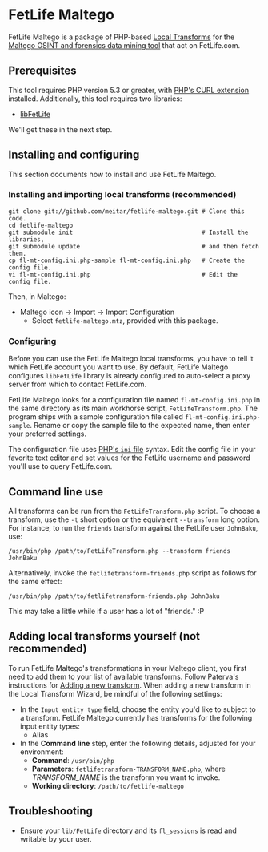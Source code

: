 # FetLife Maltego

FetLife Maltego is a package of PHP-based [Local Transforms](https://www.paterva.com/web6/documentation/developer-local.php) for the [Maltego OSINT and forensics data mining tool](https://en.wikipedia.org/wiki/Maltego) that act on FetLife.com.

## Prerequisites

This tool requires PHP version 5.3 or greater, with [PHP's CURL extension](https://php.net/manual/en/book.curl.php) installed. Additionally, this tool requires two libraries:

* [libFetLife](https://github.com/meitar/libFetLife)

We'll get these in the next step.

## Installing and configuring

This section documents how to install and use FetLife Maltego.

### Installing and importing local transforms (recommended)

    git clone git://github.com/meitar/fetlife-maltego.git # Clone this code.
    cd fetlife-maltego
    git submodule init                                    # Install the libraries,
    git submodule update                                  # and then fetch them.
    cp fl-mt-config.ini.php-sample fl-mt-config.ini.php   # Create the config file.
    vi fl-mt-config.ini.php                               # Edit the config file.

Then, in Maltego:

* Maltego icon -> Import -> Import Configuration
    * Select `fetlife-maltego.mtz`, provided with this package.

### Configuring

Before you can use the FetLife Maltego local transforms, you have to tell it which FetLife account you want to use. By default, FetLife Maltego configures `libFetLife` library is already configured to auto-select a proxy server from which to contact FetLife.com.

FetLife Maltego looks for a configuration file named `fl-mt-config.ini.php` in the same directory as its main workhorse script, `FetLifeTransform.php`. The program ships with a sample configuration file called `fl-mt-config.ini.php-sample`. Rename or copy the sample file to the expected name, then enter your preferred settings.

The configuration file uses [PHP's `ini` file](http://php.net/parse_ini_file) syntax. Edit the config file in your favorite text editor and set values for the FetLife username and password you'll use to query FetLife.com.

## Command line use

All transforms can be run from the `FetLifeTransform.php` script. To choose a transform, use the `-t` short option or the equivalent `--transform` long option. For instance, to run the `friends` transform against the FetLife user `JohnBaku`, use:

    /usr/bin/php /path/to/FetLifeTransform.php --transform friends JohnBaku

Alternatively, invoke the `fetlifetransform-friends.php` script as follows for the same effect:

    /usr/bin/php /path/to/fetlifetransform-friends.php JohnBaku

This may take a little while if a user has a lot of "friends." :P

## Adding local transforms yourself (not recommended)

To run FetLife Maltego's transformations in your Maltego client, you first need to add them to your list of available transforms. Follow Paterva's instructions for [Adding a new transform](https://www.paterva.com/web6/documentation/developer-local.php#6). When adding a new transform in the Local Transform Wizard, be mindful of the following settings:

* In the `Input entity type` field, choose the entity you'd like to subject to a transform. FetLife Maltego currently has transforms for the following input entity types:
    * Alias
* In the **Command line** step, enter the following details, adjusted for your environment:
    * **Command**: `/usr/bin/php`
    * **Parameters**: `fetlifetransform-TRANSFORM_NAME.php`, where *TRANSFORM_NAME* is the transform you want to invoke.
    * **Working directory**: `/path/to/fetlife-maltego`

## Troubleshooting

* Ensure your `lib/FetLife` directory and its `fl_sessions` is read and writable by your user.
